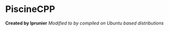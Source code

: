# PiscineCPP

<b>Created by lprunier</b>
<i>Modified to by compiled on Ubuntu based distributions</i>
